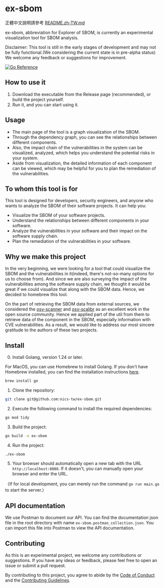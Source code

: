 # ex-sbom

正體中文說明請參考 [README.zh-TW.md](README.zh-TW.md)

ex-sbom, abbreviation for Explorer of SBOM, is currently an experimental visualization tool for SBOM analysis.

Disclaimer: This tool is still in the early stages of development and may not be fully functional.(We considering the current state is in pre-alpha status) We welcome any feedback or suggestions for improvement.

[![Go Reference](https://pkg.go.dev/badge/github.com/nics-tw/ex-sbom.svg)](https://pkg.go.dev/github.com/nics-tw/ex-sbom)

## How to use it
1. Download the executable from the Release page (recommended), or build the project yourself.
2. Run it, and you can start using it.

## Usage

- The main page of the tool is a graph visualization of the SBOM.
- Through the dependency graph, you can see the relationships between different components.
- Also, the impact chain of the vulnerabilities in the system can be visualized, analyzed, which helps you understand the potential risks in your system.
- Aside from visualization, the detailed information of each component can be viewed, which may be helpful for you to plan the remediation of the vulnerabilities.

## To whom this tool is for
This tool is designed for developers, security engineers, and anyone who wants to analyze the SBOM of their software projects. It can help you:
- Visualize the SBOM of your software projects.
- Understand the relationships between different components in your software.
- Analyze the vulnerabilities in your software and their impact on the software supply chain.
- Plan the remediation of the vulnerabilities in your software.

## Why we make this project

In the very beginning, we were looking for a tool that could visualize the SBOM and the vulnerabilities in it(indeed, there's not-so-many options for us to choose from). And since we are also surveying the impact of the vulnerabilities among the software supply chain, we thought it would be great if we could visualize that along with the SBOM data. Hence, we decided to homebrew this tool.

On the part of retrieving the SBOM data from external sources, we considered the [osv-scanner](https://github.com/google/osv-scanner) and [osv-scalibr](https://github.com/google/osv-scalibr) as an excellent work in the open source community. Hence we applied part of the util from them to retrieve data of the component in the SBOM, especially information with CVE vulnerabilities. As a result, we would like to address our most sincere gratitude to the authors of these two projects.

## Install

0. Install Golang, version 1.24 or later.

For MacOS, you can use Homebrew to install Golang. If you don't have Homebrew installed, you can find the installation instructions [here](https://brew.sh/).
```bash
brew install go
```

1. Clone the repository:
```bash
git clone git@github.com:nics-tw/ex-sbom.git
```

2. Execute the following command to install the required dependencies:
```bash
go mod tidy
```

3. Build the project:
```bash
go build -o ex-sbom
```

4. Run the project:
```bash
./ex-sbom
```

5. Your browser should automatically open a new tab with the URL `http://localhost:8080`. If it doesn't, you can manually open your browser and enter the URL.

（If for local development, you can merely run the command `go run main.go` to start the server.）

## API documentation

We use Postman to document our API. You can find the documentation json file in the root directory with name `ex-sbom.postman_collection.json`. You can import this file into Postman to view the API documentation.

## Contributing

As this is an experimental project, we welcome any contributions or suggestions. If you have any ideas or feedback, please feel free to open an issue or submit a pull request.

By contributing to this project, you agree to abide by the [Code of Conduct](CODE_OF_CONDUCT.md) and the [Contributing Guidelines](CONTRIBUTING.md).
